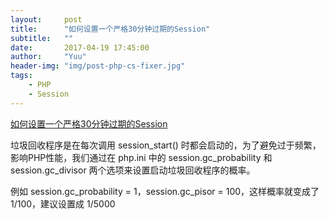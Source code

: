 ```yaml
---
layout:     post
title:      "如何设置一个严格30分钟过期的Session"
subtitle:   ""
date:       2017-04-19 17:45:00
author:     "Yuu"
header-img: "img/post-php-cs-fixer.jpg"
tags:
    - PHP
    - Session
---
```


[如何设置一个严格30分钟过期的Session](http://www.laruence.com/2012/01/10/2469.html)

垃圾回收程序是在每次调用 session_start() 时都会启动的，为了避免过于频繁，影响PHP性能，我们通过在 php.ini 中的 session.gc_probability 和 session.gc_divisor 两个选项来设置启动垃圾回收程序的概率。

例如 session.gc_probability = 1，session.gc_pisor = 100，这样概率就变成了 1/100，建议设置成 1/5000